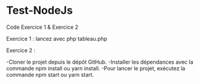 # Test-NodeJs
Code Exercice 1 & Exercice 2

Exercice 1 : 
 lancez avec php tableau.php

Exercice 2 :

  -Cloner le projet depuis le dépôt GitHub.
  -Installer les dépendances avec la commande npm install ou yarn install.
  -Pour lancer le projet, exécutez la commande npm start ou yarn start.
